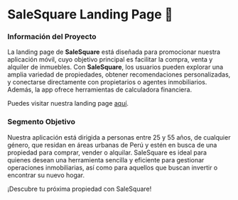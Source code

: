 # SaleSquare Landing Page 🏡
### Información del Proyecto
La landing page de **SaleSquare** está diseñada para promocionar nuestra aplicación móvil, cuyo objetivo principal es facilitar la compra, venta y alquiler de inmuebles. Con **SaleSquare**, los usuarios pueden explorar una amplia variedad de propiedades, obtener recomendaciones personalizadas, y conectarse directamente con propietarios o agentes inmobiliarios. Además, la app ofrece herramientas de calculadora financiera.

Puedes visitar nuestra landing page [aquí](https://homebridgelanding.netlify.app/).


### Segmento Objetivo
Nuestra aplicación está dirigida a personas entre 25 y 55 años, de cualquier género, que residan en áreas urbanas de Perú y estén en busca de una propiedad para comprar, vender o alquilar. SaleSquare es ideal para quienes desean una herramienta sencilla y eficiente para gestionar operaciones inmobiliarias, así como para aquellos que buscan invertir o encontrar su nuevo hogar.


¡Descubre tu próxima propiedad con SaleSquare!
